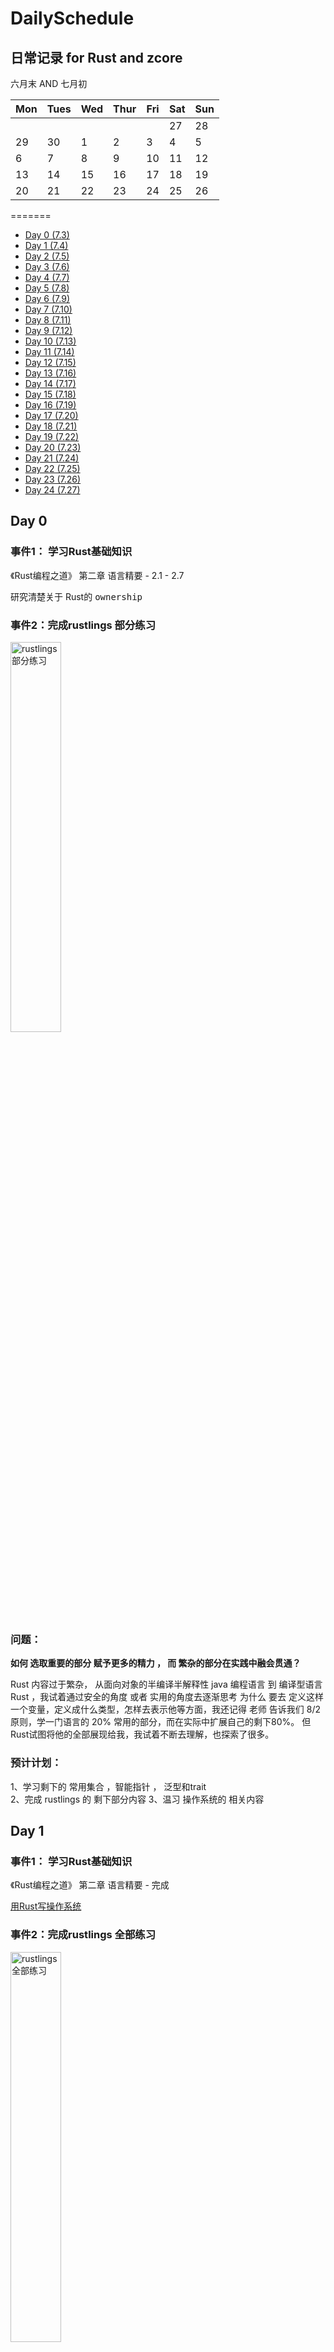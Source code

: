 # DailySchedule
## 日常记录 for Rust and zcore
六月末 AND 七月初

| Mon  | Tues | Wed  | Thur | Fri  | Sat  | Sun  |
| ---- | ---- | ---- | ---- | ---- | ---- | ---- |
|      |      |      |      |      | 27   | 28   |
| 29   | 30   | 1    | 2    | 3    | 4    | 5    |
| 6    | 7    | 8    | 9    | 10   | 11   | 12   |
| 13   | 14   | 15   | 16   | 17   | 18   | 19   |
| 20   | 21   | 22   | 23   | 24   | 25   | 26   |

=======

* [Day 0 (7.3)](#0)  
* [Day 1 (7.4)](#Day001)   
* [Day 2 (7.5)](#Day002)   
* [Day 3 (7.6)](#Day003)  
* [Day 4 (7.7)](#Day004)   
* [Day 5 (7.8)](#Day005)   
* [Day 6 (7.9)](#Day006)   
* [Day 7 (7.10)](#Day007)   
* [Day 8 (7.11)](#Day008)   
* [Day 9 (7.12)](#Day009)   
* [Day 10 (7.13)](#Day010)   
* [Day 11 (7.14)](#Day011)   
* [Day 12 (7.15)](#Day012)   
* [Day 13 (7.16)](#Day013)   
* [Day 14 (7.17)](#Day014)   
* [Day 15 (7.18)](#Day015)   
* [Day 16 (7.19)](#Day016)   
* [Day 17 (7.20)](#Day017)   
* [Day 18 (7.21)](#Day018)   
* [Day 19 (7.22)](#Day019)   
* [Day 20 (7.23)](#Day020)   
* [Day 21 (7.24)](#Day021)   
* [Day 22 (7.25)](#Day022)   
* [Day 23 (7.26)](#Day023)   
* [Day 24 (7.27)](#Day024)   
<span id="0"></span>
## Day 0

### 事件1： 学习Rust基础知识

《Rust编程之道》 第二章 语言精要 - 2.1 - 2.7

研究清楚关于 Rust的 <kbd> ownership</kbd>

### 事件2：完成rustlings 部分练习
<img src="https://github.com/dingiso/DailySchedule/blob/master/img/Day1.png?raw=true" alt="rustlings部分练习" width="40%" height="40%" />

### 问题：

**如何 选取重要的部分 赋予更多的精力 ， 而 繁杂的部分在实践中融会贯通？**

Rust 内容过于繁杂， 从面向对象的半编译半解释性 java 编程语言 到  编译型语言 Rust ，我试着通过安全的角度 或者 实用的角度去逐渐思考 为什么 要去 定义这样一个变量，定义成什么类型，怎样去表示他等方面，我还记得 老师 告诉我们 8/2 原则，学一门语言的 20% 常用的部分，而在实际中扩展自己的剩下80%。 但Rust试图将他的全部展现给我，我试着不断去理解，也探索了很多。

### 预计计划：  

1、学习剩下的 常用集合 ，智能指针 ， 泛型和trait  
2、完成 rustlings 的 剩下部分内容
3、温习 操作系统的 相关内容 

<span id="Day001"></span>

## Day 1

### 事件1： 学习Rust基础知识

《Rust编程之道》 第二章 语言精要 - 完成

[用Rust写操作系统](https://learningos.github.io/rcore_step_by_step_webdoc/#从零开始写-os)

### 事件2：完成rustlings 全部练习

<img src="https://github.com/dingiso/DailySchedule/blob/master/img/Day2.png?raw=true" alt="rustlings全部练习" width="40%" height="40%" />

### 问题：

**rust 教程中有哪些重点和操作系统需要用到的相关，需要学习的比较深入？**

### 预计计划：  

1、精通完善 模块 ，macro_rules! , 
2、利用 rust 完成 中长练习题
3、温习 操作系统的 相关内容、

<span id="Day002"></span>

## Day 2

### 事件1： 学习Rust基础知识

《Rust编程之道》 第三，四，五章  - 粗略看完

 Rust视频教程部分基础部分-看完-巩固复习

[Rust编程视频教程](https://www.bilibili.com/video/BV1xJ411B79h?from=search&seid=11648763424608637522)

### 事件2：对基础知识部分进行总结，形成xmind 文件

<img src="https://github.com/dingiso/DailySchedule/blob/master/img/Rust.png?raw=true" alt="rust总结" width="40%" height="40%" />

### 问题：

Rust 中 的 **Error E5020** 的相关问题

### 预计计划：  

1、细看剩下的章节 
2、利用 rust 完成 中长练习题
3、温习 操作系统的 相关内容

<span id="Day003"></span>

## Day3

### 事件1： 学习Rust基础知识

重点阅读《Rust编程之道》 第三、四、五章，理解类型系统和所有权；第九章，理解错误处理； 第十三章，理解Unsafe Rust）

 Rust视频教程部分基础部分-看完-巩固复习

[Rust编程视频教程](https://www.bilibili.com/video/BV1xJ411B79h?from=search&seid=11648763424608637522)

### 事件2：完成《Rust编程之道》第十章



### 解决问题：

Rust 中 的 全局变量，可变全局变量的声明

### 预计计划：  

1、细看剩下的章节 
2、利用 rust 完成 中长练习题
3、温习 操作系统的 相关内容

<span id="Day004"></span>
## Day4

### 事件1： 练习Rust

完成leetcode 5道练习题

### 事件2：读RISC-V 官方文档



### 解决问题：

Rust 中 linkedlist 等的数据结构

### 预计计划：  

1、进入RISC-v
2、利用 rust 完成 中长练习题
3、温习 操作系统的 相关内容

<span id="Day005"></span>

## Day5

今天有考试 ， 复习了一天 :blonde_woman:

<span id="Day006"></span>
## Day6

### 事件1： 读完 计算机组成原理 RISC-V 前两章

[读书笔记](https://github.com/dingiso/DailySchedule/blob/master/docs/%E8%AE%A1%E7%AE%97%E6%9C%BA%E7%BB%84%E6%88%90%E4%B8%8E%E8%AE%BE%E8%AE%A1RISC-V.md)

### 事件2： 看 浙大 的视频



### 解决问题：

Rust 中的 生命周期的内容

### 预计计划：  

1、继续研究RISC-v
2、利用 rust 完成 中长练习题
3、温习 操作系统的 相关内容

<span id="Day007"></span>

## Day7

### 事件1： 看RISC-V 特权级指令相关内容



### 事件2： 每日一题

[地下城游戏](https://leetcode-cn.com/problems/dungeon-game/solution/zhi-guan-jie-fa-by-dingiso/)

### 解决问题：

Rust 中的 

### 预计计划：  

1、继续研究RISC-v
2、温习 操作系统-物理内存管理 的 相关内容

<span id="Day008"></span>

## Day8

### 事件1： lab-0

1. 为了借用新的特性 nightly
2. std 依赖操作系统 `#![no_std]` 禁用
3. `panic_handler` 也在std库中，但是在运行过程中必须实现，所以我们自己写一个
4. 异常时是要通过堆栈反向**捕获异常**并**清理现场**的，暂时不需实现，所以panic直接终止
5. `main`函数并不能作为操作系统入口，所以我们用`_start` 函数代替，并利用 `extern "C"` 和 `# [no_mangle]` 来使得他成为入口函数
6. 通过改变链接器参数，使得程序编译成不依赖其他运行时环境的裸机目标
7. 对于一个OS内核，他的起始地址和普通程序不同，在高地址上，通过更改-链接脚本
8. 通过更改链接脚本使得，内核放在正确的地址上，并依次按顺序排放，`_start` 在先.
9. 内核运行还需要环境支持，所以我们用汇编重写`_start` ，分配启动栈，并跳转到内核入口
10. 将汇编代码内联到`main.rs`中，并更改内核入口为`rust_main`
11. 建立`Makefile` 保存编译运行参数，方便直接调用运行
12. OpenSBI 所提供的`SBI`调用参数 **0-8** ，为我们提供操作操作系统的基本功能
13. 输出功能利用`core`中的输出函数调用`SBI`的单字符输出，并利用`println`等宏进行封装
14. 完善 `panic` 和 `abort` 功能

### 事件2： 每日一题

[不同的二叉搜索树](https://leetcode-cn.com/problems/unique-binary-search-trees/solution/jie-ti-si-lu-by-dingiso/)

### 解决问题：

Rust 中的 生命周期的内容

### 预计计划：  

1、继续研究RISC-v
2、温习 操作系统-虚拟存储 的 相关内容

<span id="Day009"></span>

## Day9

### 事件1： 总结一周的内容，参加研讨



### 事件2： 每日一题

[两个数组的交集](https://leetcode-cn.com/problems/intersection-of-two-arrays-ii/solution/zui-la-ji-dai-ma-mei-you-zhi-yi-by-dingiso/)

### 解决问题：

gdb 调试时， make debug 不成功， 修改debug 值 留下 -s -S 内容 ， 自行打开 gdb调试

### 预计计划：  

1、lab-1
2、总结 lab-0 的代码，形成体系

<span id="Day010"></span>

## Day10

### 事件1： lab-1

1. 中断处理首先要保存上下文(即寄存器)在栈中,并在中断后恢复,分为两部分: 
   * context :通用32个寄存器,保存触发中断的指令地址`sepc`和系统状态的`sstatus`
   * 单列 :保存中断主要信息和原因的 `scause` 和 `stval`,因为后面需要使用所以单独
2. 利用汇编将寄存器的值存储在栈中,注意栈寄存器`sp`就是`x2`,所以需要空出他
3. 利用 `STIE` 位开启时钟中断,利用 `sstatus` 的 `SIE` 位,允许内核态被中断打断
4. 通过`sbi_call` 可以预约下一次的时钟中断,`time`参数就是中断时间
5. 总结 时钟中断的调用过程

### 事件2： 每日一题

[正则表达式匹配](https://leetcode-cn.com/problems/regular-expression-matching) 

### 解决问题：

回看  risc -v 的寄存器 架构 ，与 MSU 三种模式

### 预计计划：  

1、总结 lab-1 的内容
2、温习 操作系统-中断 的 相关内容

<span id="Day011"></span>

## Day11

### 事件1： lab-1

完成实验题

<image src="" alt="" />

### 事件2： 每日一题

[正则表达式匹配](https://leetcode-cn.com/problems/regular-expression-matching) 

### 解决问题：

sbi 中的中断的情况及其作用

### 预计计划：  

1、总结 lab-1 的内容
2、温习 操作系统-中断 的 相关内容

<span id="Day012"></span>

## Day12 ,13,14

17 号考科三， 备战科三 + 一门考试

<span id="Day013"></span>

<span id="Day014"></span>

<span id="Day015"></span>

## Day15

### 事件1： lab-2 动态内存分配

1. 对于动态内存分配，我们需要实例一个`堆`对象，而这个对象必须具有以下特征

   * 实现 `Trait GlobalAlloc` 的分配功能
     * 实现 `alloc` 和 `dealloc` 函数  ， 要求分配连续`size`大小，满足`align`对齐
   * 使用语义项`#[global_allocator]`进行标记

   编译器便会自动使用我们提供的内存分配函数

2. 先开辟一个`u8`数组，将首地址和长度付给我们定义好的堆对象即可

3. 探寻内核使用的结尾地址，`linker.ld` 说明了结尾地址为 `kernel_end` 我们将此函数实现，并将他的地址 作为 `usize` 输出皆可。

<image src="" alt="" />

### 事件2： 每日一题

[97. 交错字符串](https://leetcode-cn.com/problems/interleaving-string/)

### 解决问题：

回看  risc -v 的寄存器 架构 ，与 MSU 三种模式

### 预计计划：  

1、总结 lab-1 的内容
2、温习 操作系统-中断 的 相关内容

<span id="Day016"></span>

## Day16

### 事件1： 参加 每周一次的研讨会

参加组织的会议，了解到了很多相关的内容，着重的

### 事件2： 每日一题

[312.戳气球](https://leetcode-cn.com/problems/burst-balloons/)

### 事件3： 完成lab2

实现了内存的动态分配

<img src="https://github.com/dingiso/DailySchedule/blob/master/img/Day17-1.png?raw=true" alt="内存的动态分配" width="40%" height="40%" />

探测了内核的结尾地址

<img src="https://github.com/dingiso/DailySchedule/blob/master/img/Day17-2.png?raw=true" alt="探测了内核的结尾地址" width="40%" height="40%" />

### 总结：  

#### 物理页的管理与分配

1. 页首地址满足 4kB 的倍数 ，页号 x4096 = 页首地址

2. 分配的地址不存在堆或栈中，我们利用`FrameTracker`封装，实现类似于`Box` 的智能指针的相关特性，相当于我们对**页**实现了以下操作：

   * 封装了 `&'static mut` 类型的引用
   * 提供了 `Drop` 函数，存在生命周期，超出后自动析构
   * 需要引用计数则外面封装 [`Arc`](alloc::sync::Arc) 

3. 针对所有的物理页，我们实现了一个物理页分配器封装对页的操作

   ```rust
    pub static ref FRAME_ALLOCATOR: Mutex<FrameAllocator<AllocatorImpl>> = Mutex::new(FrameAllocator::new(Range::from(PhysicalPageNumber::ceil(PhysicalAddress::from(*KERNEL_END_ADDRESS))..PhysicalPageNumber::floor(MEMORY_END_ADDRESS),)));
   ```

   **`Mutex<FrameAllocator<AllocatorImpl>>`** 

   * `Mutex`对分配器加锁防止多个线程访问，

   * `FrameAllocator` 为主要分配器，

   * `AllocatorImpl` 为分配器算法。

   `PhysicalPageNumber::ceil(PhysicalAddress::from(*KERNEL_END_ADDRESS))..PhysicalPageNumber::floor(MEMORY_END_ADDRESS)`

   分配器分配的内存范围从 `kerne_end` 结束（上取整）开始到 我们可访问内存的最后的（下取整）

4. 分配器算法利用的是实际物理页和起始地址的偏移量

<span id="Day017"></span>

## Day17

### 事件1： 钻研lab-3的内容

### 基础内容 - 关于页表

### 首先： 为什么要用到虚拟地址？

简单理解，这是为了方便程序编写者的一种方法。比如我的程序想要运行在这个操作系统上， 我希望不需要考虑操作系统的实际内存情况，难道我还要看一下操作系统的代码，或翻一下手册么？ ， 我希望我的程序用的就是从 `0x1` 开始的连续地址，那么这个 `0x1` 就是虚拟地址。

### 页表：

但是在操作系统中，实际运行时是需要使用实际物理地址的，那么我们如何推算物理地址呢，我们可以将这种（虚拟地址-物理地址）看作一种函数（映射）关系
`f (虚拟地址）= 物理地址` 在存储时 就有了两种储存的方法，

1. 第一种 我们将这个 `f` 函数（简单理解是个线性的）关系储存下来 - 也就是 最开始[修改内核](https://rcore-os.github.io/rCore-Tutorial-deploy/docs/lab-3/guide/part-2.html) 中使用的方法， 只需要统一加一个 偏移量即可。
2. 第二种 我们将每一个 （虚拟地址-物理地址） 也就 (x,y) 按对存储起来，通过查找 虚拟地址，便能获得相应的物理地址。

第二种方法便是我们所说的页表 ， 他是一（多）张，存储这种关系的表，通过查表便能完成 查找物理地址的任务。

> 而且，虚拟地址也是对物理的地址的一种封装方法，可以实现内核对物理地址的权限管理，也就是我们在页表项的标志位，假设我不希望系统内核所在的地址被其他人写入其他内容，我只需要在页表项上

### 多级页表：

这种方法主要是为了节省内存，同时可以方便我们不用跨物理页去查询这张表。那么他为什么可以节省内存呢？
**举个小栗子：** 内核代码在虚拟地址里 是 `0xffffffff80200000` ， 在实际物理地址是 `0x80200000` ， 在普通页表中我要这么存储， `(0xffffffff80200000,0x80200000,flag)` 这样的。同样在表示内核以 0xffffffff 开头的虚拟地址还有很多，这样会无形中增加很多的空间开销，但我们知道不断存储 `0xffffffff` 是冗余的。所以我们利用分级的方法，可以把页表变成下面的形式（理解方法）：

- 二级页表 `（0xffffffff（虚拟地址的高位），存储下面一级页表的物理页号（首地址） ）`
- 一级页表 `（0x80200000（低位），0x80200000（物理地址））`
  通过二级页表查找到一级页表的存储位置，再通过低位找到对应的物理地址。

**那么**我们实际上对于所有 以开头 `0xffffffff` 开头的虚拟地址，二级页表中永远只有一个页表项，这就节省了原来每次都要把他写上的空间。



### 事件2： 每日一题

[167. 两数之和 II - 输入有序数组](https://leetcode-cn.com/problems/two-sum-ii-input-array-is-sorted/)

### 事件3：

### 预计计划：  

1、继续 lab-3 的进程
2、lab-3 实验

<span id="Day018"></span>

## Day18

### 事件1： 完成lab-3

1. 更改 linker.ld 的数据存放起址改为虚拟地址，并在各字段加入对齐，使得一个虚拟页不会有两个段。目的是为了可以对每一个段赋予不同的属性

2. entry.asm 中利用  下面代码使得 CPU模式 变为 Sv39

   ```assembly
   # 8 << 60 是 satp 中使用 Sv39 模式的记号
       li t1, (8 << 60)
       or t0, t0, t1
       # 写入 satp 并更新 TLB
       csrw satp, t0
   ```

   

3. 给出内核使用线性映射的偏移量 并 在 entry.asm 中 建立一个boot_page_table 作为初始页表，

   * 第一个映射是 0x8000_0000 -> 0x8000_0000 VPN3 是 10B 所以放在第三位
   * 第二个映射是 0xffff_ffff_8000_0000 -> 0x8000_0000 VPN3 是 111111110B 所以放在 510位
   * 保存第一个映射是违反规则的，但是为了执行 这个asm内的代码，所以要存在这个映射。

4. 将虚拟地址 分为 `0..9 的VPN1` `9..18的VPN2` `18..27的VPN3`

5. **页表项  ：PageTableEntry = 标志位+页号**   |对 物理页号进行封装

6. **页表 ：PageTable** |装满一个物理页的页表项数组

7. **页表智能指针：PageTableTracker** 因为页表太大了，所以利用上文提供的工具 `FrameTracker` ，将这个页表当成一个物理页看待，利用“智能指针”对其进行操作。

8. **内存段：Segment** |在很多情况下虚拟页的单位量级太小了，我们对内存的管理可能一次涉及很多页，为了简化操作，我们将很多虚拟页统一封装为一个`Segment`，它具有以下属性

   * 两种简单的映射类型 ： 线性映射 和 每一帧都有映射
   * 映射到的一块连续的虚拟地址
   * 统一的权限标识

9. **实际应用的映射关系：Mapping** | 完成了基础的结构定义，那么我们该实际的对每个线程的映射关系进行封装并完成实际的操作和结构了：

   * 保存了 页表向量 ， 根页表物理页号， 映射信息
   * `find_entry()` 实现 给定虚拟页号查找物理页号
   * `map()` 实现了实际数据（未写入页中）的写入并构建映射
     * 线性则利用 我们`address.rs` 中规定的方式直接转换
     * `Framed` 则 分割数据 ， 更新页表，写入物理页， 将映射关系写入映射
   * `activate()` 实现了将页表起使地址写入`satp` ，使用`Sv39`模式并 刷新`TLB`

10. **实现内核的重映射 ：MemorySet** ： 利用我们工作替代原来的蛮夷，

### 事件2： 每日一题

[95. 不同的二叉搜索树 II](https://leetcode-cn.com/problems/unique-binary-search-trees-ii/)

### 事件3： 小的提议记录

lab-1 程序运行状态 Context 推荐加入源文件的注释 , 并去掉 `Scause` 的use

> 发生中断时，保存的寄存器
>
> 包括所有通用寄存器，以及：
>
> - `sstatus`：各种状态位
>
> - `sepc`：产生中断的地址
>
> ### `#[repr(C)]` 属性
>
> 要求 struct 按照 C 语言的规则进行内存分布，否则 Rust 可能按照其他规则进行内存排布



### 预计计划：  

1、开始进行 lab-4
2、加油！！

<span id="Day019"></span>

## Day19

### 事件1： 钻研lab-4

1. **线程：Thread** | 线程是我们关注的实际**执行代码的单位**，教程的定义包括

   * 线程 ID  - 唯一标识线程的身份

   * 线程的栈 - 线程占有一段的虚拟空间来进行利用

   * 所属的进程

   * 代表自身情况的可变变量（`Mutex`）- 包括 运行上下文，是否休眠，结束等属性 ， 

     > 利用 `Mutex` 来包装使得 `Arc<Thread>` 保存的线程中的这些值可以被我们使用。

2. **进程： Process** | 资源调度的基本单位，只需要保存自身属性和 线程共享页表，内存空间即可

   * 属于 用户态 还是 内核态
   * 共用的 一块 内存空间，页表

3. **线程管理器：Processor** | 存放和管理所有的线程，主要包括：

   * 正在执行的线程
   * 调度器 对线程实现调度，包括线程的添加，移除，进行下一个
   * 休眠线程-处于等待状态的一些线程

   实现全局的，由`Lock`封装的管理器，我们利用`Mutex`和 `关闭时钟中断`  保证他一直在线

4. 通过设置`Context`进行一个小的实验，进行验证并执行

   * `mv sp a0`  ,  通过 `__restore` 传入一个参数-即我们精心涉及的`Context`
   * 原来我们是在实验中为了验证中断而开启了中断，现在我们将其放在了线程开始时

5. **中断处理** ： |   线程切换实际为时钟中断的过程，我们需要在中断处理时完成切换

   * 定义的管理器`PROCESSOR`完成当前线程的 上下文 的保存
   * 管理器为我们分配下一个应该调用的进程，并将他的上下文返回 通过 `__restore` 转换
     *  如果没有下一个线程，则启动休眠线程，都没有则退出

6. **线程的结束：**| 通过设置 `ra` 时线程顺利结束 

   * 原来线程结束触发`Exception::InstructionPageFault`  ，跳转 `0x0`
   * 通过触发中断，通知操作系统进行释放，`ecall` 调用 `ebreak`
   * 将中断包装在结束函数中，标记线程结束，并设置线程结束的 `ra`

7. **内核栈：** | 但发生中断时，会切换到内核态，原来用于处理中断的`sp`指针需要一个内核栈，专门用于在内核态执行函数 - 防止线程的崩溃导致操作系统的崩溃

   * 只需要一个内核栈，因为只有中断时使用内核栈，而不会有两个线程同时中断

   * 内核栈的地址不能放在通用寄存器中，而`sscratch`只有内核态能访问，比较合适

   * 实际的做法: 定义`kernel_stack`分配空间，`interrupt.asm`中对`sscratch`操作

     * 为内核栈分配一段空间
     * 运行线程时，将内核栈指针保存在`sscratch`寄存器中
     * 中断时，则从将 `Context` 压入 `sscratch` 指向的栈中（`Context` 的地址为 `sscratch - size_of::<Context>()`），同时用新的栈地址来替换 `sp`（此时 `sp` 也会被复制到 `a0` 作为 `handle_interrupt` 的参数）
     * 从中断中返回时（`__restore` 时），`a0` 应指向**被压在内核栈中的 `Context`**。此时出栈 `Context` 并且将栈顶保存到 `sscratch` 中

      运行时如何 将内核栈指针保存在`sscratch`中?

### 事件2： 每日一题

[剑指 Offer 11. 旋转数组的最小数字](https://leetcode-cn.com/problems/xuan-zhuan-shu-zu-de-zui-xiao-shu-zi-lcof/)

### 事件3： 待定

### 预计计划：  

1、继续 lab-4 的进程
2、lab-4 实验

<span id="Day020"></span>

## Day20

### 事件1： lab-4 的图片形式总结

### 事件2： 每日一题

[64. 最小路径和](https://leetcode-cn.com/problems/minimum-path-sum/)

### 事件3： lab-4 实验题

1. 原理：线程切换之中，页表是何时切换的？页表的切换会不会影响程序 / 操作系统的运行？为什么？

   1）线程结束时，ra 结束函数触发时钟中断，中断处理函数调用 `prepare_next_thread()` , 在实际调用 `next_thread.prepare()`  最后通过 `activate()` 激活页表，进行页表的切换

   2）不会影响运行，页表切换发生在中断期间，操作系统运行中，我们设立了内核栈，中断期间调用的，一直存在。

2. 设计：如果不使用 `sscratch` 提供内核栈，而是像原来一样，遇到中断就直接将上下文压栈，请举出（思路即可，无需代码）：

   - 一种情况不会出现问题    - 不操作 sp 
   - 一种情况导致异常无法处理（指无法进入 `handle_interrupt`）- 不保存 sp 寄存器
   - 一种情况导致产生嵌套异常（指第二个异常能够进行到调用 `handle_interrupt`，不考虑后续执行情况） - 运行两个线程。在两个线程切换的时候，会需要切换页表。但是此时操作系统运行在前一个线程的栈上，一旦切换，再访问栈就会导致缺页，因为每个线程的栈只在自己的页表中
   - 一种情况导致一个用户进程（先不考虑是怎么来的）可以将自己变为内核进程，或以内核态执行自己的代码 -  通过 改变 sp 的存储位置， 使得用户进程有能力访问并修改到

3. 实验：当键盘按下 Ctrl + C 时，操作系统应该能够捕捉到中断。实现操作系统捕获该信号并结束当前运行的线程（你可能需要阅读一点在实验指导中没有提到的代码）

   [handler.rs](https://github.com/dingiso/DailySchedule/blob/master/code/实验四/handler.rs)

    通过开启外部中断的方法， 借助 sbi 调用函数，捕捉键盘导致的外部中断，先在  中断处理时打印 ctrl+c 的 sbi 调用返回值，为3 ，判断其为 3 则 `kill_current_thread`

### 预计计划：  

1、开始 lab-5

<span id="Day021"></span>

## Day21

### 事件1： 钻研lab-5

1. 不能一直运行内核 ，我们要实现把读取存储设备的数据，**OpenSBI** 进行扫描并设备通过**MMIO**映射到物理内存的一块了，我们只需要在rust_main 中添加参数，OpenSBI 就会告诉我们映射的地址

   * `_hart_id`:  0,

     `dtb_pa`:  PhysicalAddress(0x82200000)

2. 通过调用 rcore 中的 属性解析`device_tree`库，我们得到的便是一个 建好的树  - **设备树**

   * 通过 递归 从根节点进行递归 ，发现支持 `"virtio,mmio"` ， 就可以加载他的驱动
   * 初始化设备 时需要进行验证`Magic Number` ， 确定其为设备树

3. 进一步对节点进行判断， 只读取其中的 `Block` 块设备

   * 粒度 为 整**块**，以块为单位读写，（类比硬盘）

4. 实现为 `DMA` 分配物理页的定义和操作 包括 **物理地址-虚拟地址的转换**， **分配和去配操作**

5. 抽象设备 驱动的接口 ，简单的三种方法 ：

   * 读取设备信息
   * 块设备接口
     * 读取某个块 到 buffer 中， 实现对数据的读取
     * 将 buffer 的数据 写入 某个块， 实现写数据

6. 对块设备的抽象，基本为实现上述 的 三个接口。

7. 文件系统 利用 rcore-fs 通过查找全部设备驱动中的第一个存储设备作为根目录。

8. 同时调用`BlockCache::new()` 使得设备在内存中具有`cache`

9. 最后 通过 调用 以实现的接口中的 `ls` 进行 文件名的输出

### 事件2： 每日一题

[1025. 除数博弈](https://leetcode-cn.com/problems/divisor-game/)

### 事件3：  实验4 的fork函数的编写

有点失败，伤心  :cry:

### 预计计划：  

1、继续 lab-6

<span id="Day022"></span>

## Day22

### 事件1： 钻研lab-6

1. 建立 `user` crate，作为用户程序的放置位置 - 并为其去除依赖

2. 通过 `rcore-fs-fuse` 将我们的用户程序编译打包为 **ELF** 文件-转换为 **QCOW_FILE** 格式

3. 利用 `xmas_elf` 解析器将 ELF 文件读到内存中，解析字段，建立**内核映射**（能中断）

4. 修改`Mapping::map` 函数 ， 增加 `init_data`参数为初始化数据
   * 动态分配内存 - 分配的不一定连续 - 利用**帧分**配的方式
   * 考虑 如果最后剩下的数据不满足一页的情况
   * 加载到内存时， 对 `.bss` 段进行初始化

5. 利用汇编参数的传递，实现系统调用，从相应的寄存器中取出调用代号和参数，根据调用代号，进入不同的处理流程，得到处理结果

   * 回数值并继续执行：
     * 返回值存放在 `x10` 寄存器，`sepc += 4`，继续此 `context` 的执行

   * 程序进入等待
     * 同样需要更新 `x10` 和 `sepc`，但是需要将当前线程标记为等待，切换其他线程来执行

   * 程序终止
     * 不需要考虑系统调用的返回，直接删除线程

6. 编写文件的输入输出流 `stdin` `stdout`
7. 实现条件变量，替代原来的阻塞式，增加处理器利用率，增强交互性

### 事件2： 每日一题

[410. 分割数组的最大值](https://leetcode-cn.com/problems/split-array-largest-sum/)

### 预计计划：  

1、进行总结

<span id="Day023"></span>

## Day23

### 事件1： 对rCore 的第一阶段进行总结

### 事件2： 每日一题

[329. 矩阵中的最长递增路径](https://leetcode-cn.com/problems/longest-increasing-path-in-a-matrix/)

### 预计计划：  

1、继续 lab-2 的进程
2、

<span id="Day024"></span>

## Day24

### 事件1： 整理rCore 学习过程中的文档

[所有涉及的文档](https://github.com/dingiso/DailySchedule/tree/master/docs)

### 事件2： 每日一题

[392.判断子序列](https://leetcode-cn.com/problems/is-subsequence/)

#### 尾声

希望接下能进入第二阶段的实习吧。

<span id="Day025"></span>
